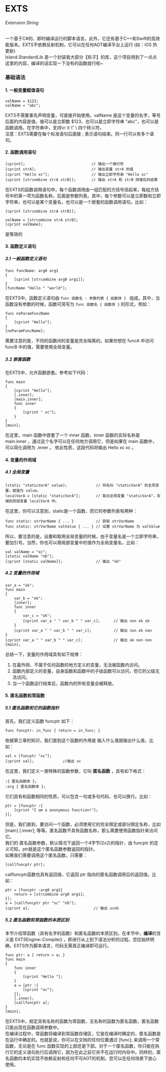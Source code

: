 # EXTS
###### Extension String
一个基于C#的、即时编译运行的脚本语言。此外，它还有基于C++和Swift的高效能版本。EXTS不依赖反射机制，它可以在任何AOT编译平台上运行 (如：iOS 热更新)
<br>
Island.StandardLib 是一个封装我大部分【轮子】的库，这个项目用到了一点点这里的内容，编译的话实现一下没有的函数就行啦~

### 基础语法
#### 1. 一般变量赋值语句
```
valName = $123;
valName = "abc";
```
EXTS不需要事先声明变量，可直接开始使用。valName 是这个变量的名字，等号后面的内容是值。值可以是立即数 $123，也可以是立即字符串 "abc"，也可以是函数调用。在字符串中，支持\n \t \\" \\ 四个转义符。
<br>注意：EXTS需要在每个标准语句后面接 ; 表示语句结束。同一行可以有多个语句。

#### 2. 函数调用语句
```
[cprint];                              // 输出一个换行符
[cprint strA];                         // 输出变量 strA 的值
[cprint "Hello xc"];                   // 输出立即字符串 "Hello xc"
[cprint [strcombine strA strB]];       // 输出 strA 和 strB 拼接后的结果
```
在EXTS的函数调用语句中，每个函数调用由一组匹配的方括号括起来，每组方括号中的第一项为函数名称，后面是参数列表。其中，每个参数可以是立即数和立即字符串，也可以是某个变量名，也可以是一个嵌套的函数调用语句。比如：
```
[cprint [strcombine strA strB]];
```
```
valName = [strcombine strA strB];
[cprint valName];
```
是等效的

#### 3. 函数定义语句
##### 3.1 一般函数定义语句
```
func funcName: arg0 arg1
{
    [cprint [strcombine arg0 arg1]];
}
[funcName "Hello " "world"];
```
在EXTS中，函数定义语句由 `func 函数名 : 参数列表 { 函数体 } ` 组成。其中，当函数没有参数的时候，函数可简写为 `func 函数名 { 函数体 }` 的形式，例如：
```
func noParamFuncName
{
    [cprint "Hello"];
}
[noParamFuncName];
```
需要注意的是，不同的函数间的变量是完全隔离的。如果你想在 funcA 中访问 funcB 中的值，需要使用全局变量。

##### 3.2 嵌套函数
在EXTS中，允许函数嵌套。参考如下代码：
```
func main
{
    [cprint "Hello"];
    [.inner];
    [main.inner];
    func inner
    {
        [cprint " xc"];
    }
}
[main];
```
在这里，main 函数中嵌套了一个 inner 函数，inner 函数的实际名称是 main.inner ，通过这个名字可以在任何地方调用它，但是如果在 main 函数中，可以简化调用为 .inner 。
依此性质，这段代码将输出 Hello xc xc 。

#### 4. 变量的作用域
##### 4.1 全局变量
```
[static "staticVarA" value];             // 将名叫 "staticVarA" 的全局变量，赋值为 value。
localVarA = [static "staticVarA"];       // 取出全局变量 "staticVarA"，存储到局部变量 localVarA 中。
```
在这里，你可以注意到，static是一个函数，而它的参数列表有两种：
```
func static: strVarName { ... }          // 获取 strVarName
func static: strVarName valValue { ... } // 设置 strVarName 为 valValue
```
所以，要注意的是，设置和取用全局变量的时候，由于变量名是一个立即字符串，要加引号。当然，你也可以用局部变量中的值作为全局变量名，比如：
```
val valName = "xc";
[static valName "nb"];
[cprint [static valName]];               // 输出 "nb"
```

##### 4.2 变量的作用域
```
var_a = "ok";
func main
{
    var_b = "ok";
    [inner];
    func inner
    {
        var_c = "ok";
        [cprint var_a " " var_b " " var_c];      // 输出 non ok ok
    }
    [cprint var_a " " var_b " " var_c];          // 输出 non ok non
}
[cprint var_a " " var_b " " var_c];              // 输出 ok non non
[main];
```
总结一下，变量的作用域具有如下规律：<br>
1. 在最外侧、不属于任何函数的地方定义的变量，无法被函数内访问。<br>
2. 函数内部定义的变量，自身函数和函数中的子级函数可以访问，但它的父级无法访问。<br>
3. 当一个函数运行结束后，函数内的所有变量会被释放。

#### 5. 匿名函数和常函数
##### 5.1 匿名函数和它的函数指针
首先，我们定义函数 funcptr 如下：
```
func funcptr: in_func { return = in_func; }
```
依据第三章的知识，我们直到这个函数的作用是 输入什么值就输出什么值，比如：
```
val = [funcptr "xc"];
[cprint val];             //输出 xc
```
在这里，我们定义一类特殊的函数参数，它叫 <b>匿名函数</b> ，具有如下格式：
```
:{ 匿名函数体 };
:arg { 匿名函数体 };
```
它们具有和函数相同的性质，可以包含一句或多句代码，也可以换行。比如：
```
ptr = [funcptr :{
    [cprint "I am a anonymous function!"];
}];
```
但是，我们直到，要访问一个函数，必须使用它的完全限定或部分限定名称，比如 [main] [.inner]; 等等。匿名函数不具有函数名称，那么需要使用函数指针来访问它。<br>
我们的 匿名函数参数，默认情况下返回一个4字节(2x2)的指针，由 funcptr 的定义可知，ptr就是这个匿名函数参数返回的指针。<br>
如果我们需要调用这个匿名函数，只需要：
```
[callfuncptr ptr];
```
callfuncptr函数也具有返回值，它返回 ptr 指向的匿名函数调用后的返回值。比如：
```
ptr = [funcptr :arg0 arg1{
    return = [strcombine arg0 arg1];
}];
a = [callfuncptr ptr "xc" "nb"];
[cprint a];                             // 输出 xcnb
```
##### 5.2 匿名函数和常函数的本质区别
本节介绍常函数（具有名字的函数）和匿名函数的本质区别。在本节中，<b>编译</b>的含义是 EXTSEngine::Compile() ，即进行从上到下语法分析的过程。您应始终明确，EXTS作为脚本语言，代码无需真正编译即可运行。
```
func ptr: a { return = a; }
func main
{
    func inner
    {
        [cprint "Hello "];
    }
    a = [ptr :{
        [cprint "xc"];
    }];
    [.inner];
    [callfuncptr a];
}
[main];
```
在EXTS中，规定具有名称的函数为常函数，无名称的函数为匿名函数，匿名函数只能出现在函数调用参数中。<br>
在编译过程中，常函数将编译到常函数存储区，它是在编译时确定的，匿名函数是在运行中确定的。也就是说，你可以在文档的任何位置通过 [func]; 来调用一个常函数，无论是在 func 函数实现的上部还是下部。对于一个匿名函数，你只能在执行它的定义语句执行后调用它，因为在此之前它并不在运行时内存中。同样的，匿名函数的本机实现不依赖反射和任何不可AOT的机制，您可以在任何场景下放心使用。

